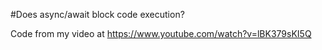 #Does async/await block code execution?

Code from my video at https://www.youtube.com/watch?v=lBK379sKI5Q